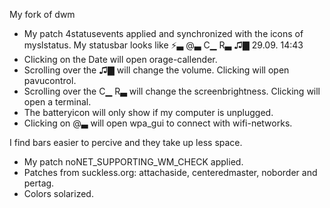 My fork of dwm
- My patch 4statusevents applied and synchronized with the icons of myslstatus. My statusbar looks like 
⚡▃ @▃ C▁ R▃ ♫▇  29.09.  14:43
- Clicking on the Date will open orage-callender.
- Scrolling over the ♫▇ will change the volume. Clicking will open pavucontrol.
- Scrolling over the C▁ R▃ will change the screenbrightness. Clicking will open a terminal.
- The batteryicon will only show if my computer is unplugged.
- Clicking on @▃ will open wpa_gui to connect with wifi-networks.

I find bars easier to percive and they take up less space.
- My patch noNET_SUPPORTING_WM_CHECK applied. 
- Patches from suckless.org: attachaside, centeredmaster, noborder and pertag.
- Colors solarized.
